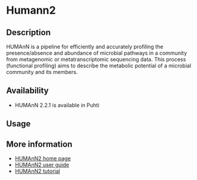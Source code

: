 # Humann2

## Description

HUMAnN is a pipeline for efficiently and accurately profiling the presence/absence and abundance of 
microbial pathways in a community from metagenomic or metatranscriptomic sequencing data. 
This process (functional profiling) aims to describe the metabolic potential of a microbial community 
and its members. 

## Availability

*   HUMAnN 2.2.1 is available in Puhti

## Usage

## More information

*   [HUMAnN2 home page](https://huttenhower.sph.harvard.edu/humann)
*   [HUMAnN2 user guide](https://github.com/biobakery/humann)
*   [HUMAnN2 tutorial](https://github.com/biobakery/biobakery/wiki/humann2)
